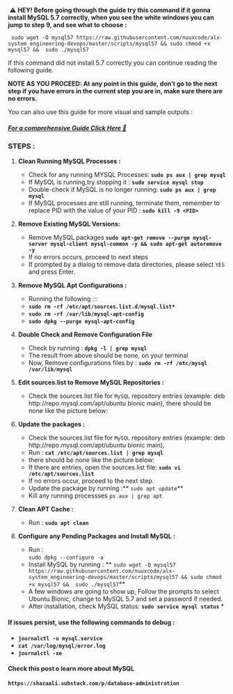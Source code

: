 <div class="gap formatted-content">
    <p>&nbsp;⚠️ <strong> HEY! Before going through the guide try this command if it gonna install MySQL 5.7 correctly, when you see the white windows you can jump to step 9, and see what to choose :</strong> </p>

<pre><code> sudo wget -O mysql57 https://raw.githubusercontent.com/nuuxcode/alx-system_engineering-devops/master/scripts/mysql57 &amp;&amp; sudo chmod +x mysql57 &amp;&amp;  sudo ./mysql57
</code></pre>

<p>If this command did not install 5.7 correctly you can continue reading the following guide.</p>

<p><strong>NOTE  AS YOU PROCEED: 
At any point in this guide, don’t go to the next step if you have errors in the current step you are in, make sure there are no errors.</strong></p>

<p>You can also use this guide for more visual and sample outputs : </p>

<h5><a href="/rltoken/7Vopd7lb8_-GwkYXAzmWpg" title="For a comprehensive Guide Click Here 📄 " target="_blank">For a comprehensive Guide Click Here 📄 </a></h5>

<h3>STEPS :</h3>

<ol>
<li><p><strong>Clean Running MySQL Processes :</strong></p>

<ul>
<li>Check for any running MYSQL Processes:
<strong><code>sudo ps aux | grep mysql</code></strong></li>
<li>If MySQL is running,try stopping it :
<strong><code>sudo service mysql stop</code></strong></li>
<li>Double-check if MySQL is no longer running:
<strong><code>sudo ps aux | grep mysql</code></strong></li>
<li>If MySQL processes are still running, terminate them, remember to replace PID with the value of your PID : 
<strong><code>sudo kill -9 &lt;PID&gt;</code></strong><br></li>
</ul></li>
<li><p><strong>Remove Existing MySQL Versions:</strong></p>

<ul>
<li> Remove MySQL packages 
<strong><code>sudo apt-get remove --purge mysql-server mysql-client mysql-common -y &amp;&amp; sudo apt-get autoremove -y</code></strong><br></li>
<li> If no errors occurs, proceed to next steps </li>
<li> If prompted by a dialog to remove data directories, please select <code>YES</code> and press Enter.</li>
</ul></li>
<li><p><strong>Remove MySQL Apt Configurations :</strong></p>

<ul>
<li> Running the following ::: </li>
<li> <strong><code>sudo rm -rf /etc/apt/sources.list.d/mysql.list*</code></strong></li>
<li> <strong><code>sudo rm -rf /var/lib/mysql-apt-config</code></strong></li>
<li> <strong><code>sudo dpkg --purge mysql-apt-config</code></strong></li>
</ul></li>
<li><p><strong>Double Check and Remove Configuration File</strong></p>

<ul>
<li> Check by running : <strong><code>dpkg -l | grep mysql</code></strong></li>
<li> The result from above should be none, on your terminal</li>
<li> Now, Remove configurations files  by : <strong><code>sudo rm -rf /etc/mysql /var/lib/mysql</code></strong></li>
</ul></li>
<li><p><strong>Edit sources.list to Remove MySQL Repositories :</strong></p>

<ul>
<li> Check the sources.list file for <code>MySQL</code> repository entries (example: deb http://repo.mysql.com/apt/ubuntu bionic main), 
there should be none like the picture below:</li>
</ul></li>
<li><p><strong>Update the packages :</strong></p>

<ul>
<li>  Check the sources.list file for <code>MySQL</code> repository entries (example: deb http://repo.mysql.com/apt/ubuntu bionic main),</li>
<li>  Run :  <strong><code>cat /etc/apt/sources.list | grep mysql</code></strong></li>
<li>   there should be none like the picture below:</li>
<li>   If there are entries, open the sources.list file: <strong><code>sudo vi /etc/apt/sources.list</code></strong></li>
<li>   If no errors occur, proceed to the next step.</li>
<li>   Update the package by running :** <code>sudo apt update</code>**</li>
<li>   Kill any running processses 
<code>ps aux | grep apt</code></li>
</ul></li>
<li><p><strong>Clean APT Cache :</strong></p>

<ul>
<li>   Run : 
<strong><code>sudo apt clean</code></strong></li>
</ul></li>
<li><p><strong>Configure any Pending Packages and Install MySQL :</strong></p>

<ul>
<li>   Run :<br>
<code>sudo dpkg --configure -a</code></li>
<li>   Install MySQL by running : 
**  <code>sudo wget -O mysql57 https://raw.githubusercontent.com/nuuxcode/alx-system_engineering-devops/master/scripts/mysql57 &amp;&amp; sudo chmod +x mysql57 &amp;&amp;  sudo ./mysql57</code>**</li>
<li>   A few windows are going to show up, Follow the prompts to select Ubuntu Bionic, change to MySQL 5.7 and set a password if needed.<br></li>
<li>   After installation, check MySQL status:
<strong><code>sudo service mysql status</code></strong>
*</li>
</ul></li>
</ol>

<h4>If issues persist, use the following commands to debug :</h4>

<ul>
<li><strong><code>journalctl -u mysql.service</code></strong></li>
<li><strong><code>cat /var/log/mysql/error.log</code></strong></li>
<li><strong><code>journalctl -xe</code></strong></li>
</ul>

<h4>Check this post o learn more about MySQL</h4>

<p><strong><code>https://shazaali.substack.com/p/database-administration</code></strong></p>

</div>
